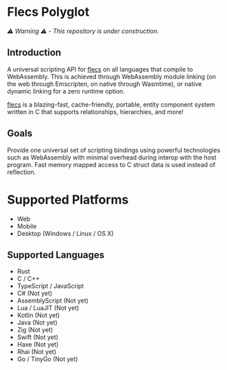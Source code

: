 # Flecs Polyglot
*⚠️ Warning ⚠️ - This repository is under construction.*

## Introduction
A universal scripting API for [flecs](https://github.com/SanderMertens/flecs) on all languages that compile to WebAssembly. This is achieved through WebAssembly module linking (on the web through Emscripten, on native through Wasmtime), or native dynamic linking for a zero runtime option.

[flecs](https://github.com/SanderMertens/flecs) is a blazing-fast, cache-friendly, portable, entity component system written in C that supports relationships, hierarchies, and more! 

## Goals
Provide one universal set of scripting bindings using powerful technologies such as WebAssembly with minimal overhead during interop with the host program. Fast memory mapped access to C struct data is used instead of reflection. 

# Supported Platforms
- Web
- Mobile
- Desktop (Windows / Linux / OS X)

## Supported Languages
- Rust
- C / C++
- TypeScript / JavaScript
- C# (Not yet)
- AssemblyScript (Not yet)
- Lua / LuaJIT (Not yet)
- Kotlin (Not yet)
- Java (Not yet)
- Zig (Not yet)
- Swift (Not yet)
- Haxe (Not yet)
- Rhai (Not yet)
- Go / TinyGo (Not yet)